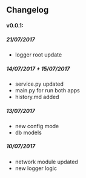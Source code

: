## Changelog

#### v0.0.1:

##### 21/07/2017
- logger root update

##### 14/07/2017 + 15/07/2017
- service.py updated
- main.py for run both apps
- history.md added

##### 13/07/2017
- new config mode
- db models

##### 10/07/2017
- network module updated
- new logger logic